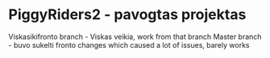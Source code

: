 # PiggyRiders2 - pavogtas projektas
Viskasikifronto branch - Viskas veikia, work from that branch
Master branch - buvo sukelti fronto changes which caused a lot of issues, barely works
